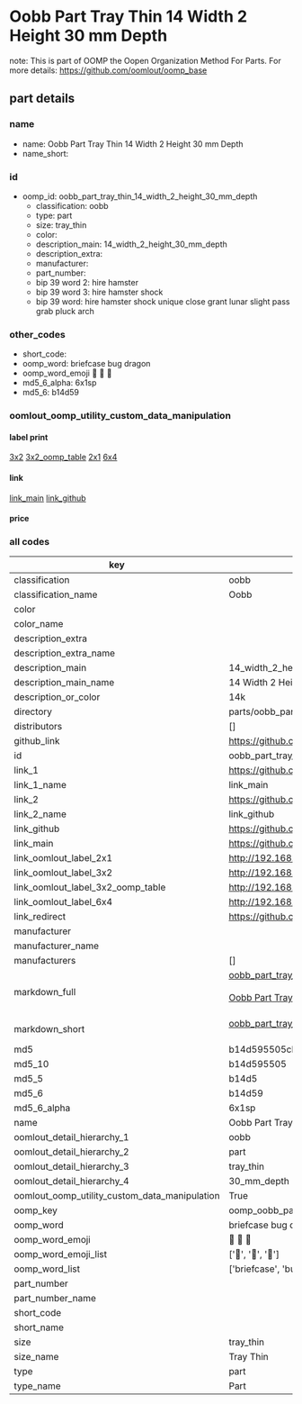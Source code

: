 # Oobb Part Tray Thin 14 Width 2 Height 30 mm Depth  

note: This is part of OOMP the Oopen Organization Method For Parts. For more details: https://github.com/oomlout/oomp_base

##  part details
  







### name
* name: Oobb Part Tray Thin 14 Width 2 Height 30 mm Depth
* name_short: 
### id
* oomp_id: oobb_part_tray_thin_14_width_2_height_30_mm_depth
  * classification: oobb
  * type: part
  * size: tray_thin
  * color: 
  * description_main: 14_width_2_height_30_mm_depth
  * description_extra: 
  * manufacturer: 
  * part_number: 
  * bip 39 word 2: hire hamster
  * bip 39 word 3: hire hamster shock
  * bip 39 word: hire hamster shock unique close grant lunar slight pass grab pluck arch

### other_codes
* short_code: 
* oomp_word: briefcase bug dragon
* oomp_word_emoji :briefcase: :bug: :dragon:
* md5_6_alpha: 6x1sp
* md5_6: b14d59






### oomlout_oomp_utility_custom_data_manipulation
#### label print
[3x2](http://192.168.1.245:1112/?label=oomp%206x1sp)
[3x2_oomp_table](http://192.168.1.108:1112/?label=oomp%206x1sp)
[2x1](http://192.168.1.242:1112/?label=oomp%206x1sp)
[6x4](http://192.168.1.55:1112/?label=oomp%206x1sp)    

#### link

[link_main](https://github.com/oomlout/oomlout_oomp_version_1_messy/tree/main/parts/oobb_part_tray_thin_14_width_2_height_30_mm_depth) [link_github](https://github.com/oomlout/oomlout_oomp_version_1_messy/tree/main/parts/oobb_part_tray_thin_14_width_2_height_30_mm_depth)                             

#### price







### all codes 
| key | value |  
| --- | --- |  
| classification | oobb |  
| classification_name | Oobb |  
| color |  |  
| color_name |  |  
| description_extra |  |  
| description_extra_name |  |  
| description_main | 14_width_2_height_30_mm_depth |  
| description_main_name | 14 Width 2 Height 30 mm Depth |  
| description_or_color | 14k |  
| directory | parts/oobb_part_tray_thin_14_width_2_height_30_mm_depth |  
| distributors | [] |  
| github_link | https://github.com/oomlout/oomlout_oomp_part_src/tree/main/parts/oobb_part_tray_thin_14_width_2_height_30_mm_depth |  
| id | oobb_part_tray_thin_14_width_2_height_30_mm_depth |  
| link_1 | https://github.com/oomlout/oomlout_oomp_version_1_messy/tree/main/parts/oobb_part_tray_thin_14_width_2_height_30_mm_depth |  
| link_1_name | link_main |  
| link_2 | https://github.com/oomlout/oomlout_oomp_version_1_messy/tree/main/parts/oobb_part_tray_thin_14_width_2_height_30_mm_depth |  
| link_2_name | link_github |  
| link_github | https://github.com/oomlout/oomlout_oomp_version_1_messy/tree/main/parts/oobb_part_tray_thin_14_width_2_height_30_mm_depth |  
| link_main | https://github.com/oomlout/oomlout_oomp_version_1_messy/tree/main/parts/oobb_part_tray_thin_14_width_2_height_30_mm_depth |  
| link_oomlout_label_2x1 | http://192.168.1.242:1112/?label=oomp%206x1sp |  
| link_oomlout_label_3x2 | http://192.168.1.245:1112/?label=oomp%206x1sp |  
| link_oomlout_label_3x2_oomp_table | http://192.168.1.108:1112/?label=oomp%206x1sp |  
| link_oomlout_label_6x4 | http://192.168.1.55:1112/?label=oomp%206x1sp |  
| link_redirect | https://github.com/oomlout/oomlout_oomp_version_1_messy/tree/main/parts/oobb_part_tray_thin_14_width_2_height_30_mm_depth |  
| manufacturer |  |  
| manufacturer_name |  |  
| manufacturers | [] |  
| markdown_full | [oobb_part_tray_thin_14_width_2_height_30_mm_depth](none)<br>[](none)<br>[Oobb Part Tray Thin 14 Width 2 Height 30 Mm Depth](none)<br><br> |  
| markdown_short | [oobb_part_tray_thin_14_width_2_height_30_mm_depth](none)<br><br> |  
| md5 | b14d595505cbb0a19695ded98c9a2b60 |  
| md5_10 | b14d595505 |  
| md5_5 | b14d5 |  
| md5_6 | b14d59 |  
| md5_6_alpha | 6x1sp |  
| name | Oobb Part Tray Thin 14 Width 2 Height 30 mm Depth |  
| oomlout_detail_hierarchy_1 | oobb |  
| oomlout_detail_hierarchy_2 | part |  
| oomlout_detail_hierarchy_3 | tray_thin |  
| oomlout_detail_hierarchy_4 | 30_mm_depth |  
| oomlout_oomp_utility_custom_data_manipulation | True |  
| oomp_key | oomp_oobb_part_tray_thin_14_width_2_height_30_mm_depth |  
| oomp_word | briefcase bug dragon |  
| oomp_word_emoji | :briefcase: :bug: :dragon: |  
| oomp_word_emoji_list | [':briefcase:', ':bug:', ':dragon:'] |  
| oomp_word_list | ['briefcase', 'bug', 'dragon'] |  
| part_number |  |  
| part_number_name |  |  
| short_code |  |  
| short_name |  |  
| size | tray_thin |  
| size_name | Tray Thin |  
| type | part |  
| type_name | Part |  
